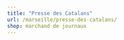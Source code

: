 ```yaml
---
title: "Presse des Catalans"
url: /marseille/presse-des-catalans/
shop: marchand de journaux
---
```

